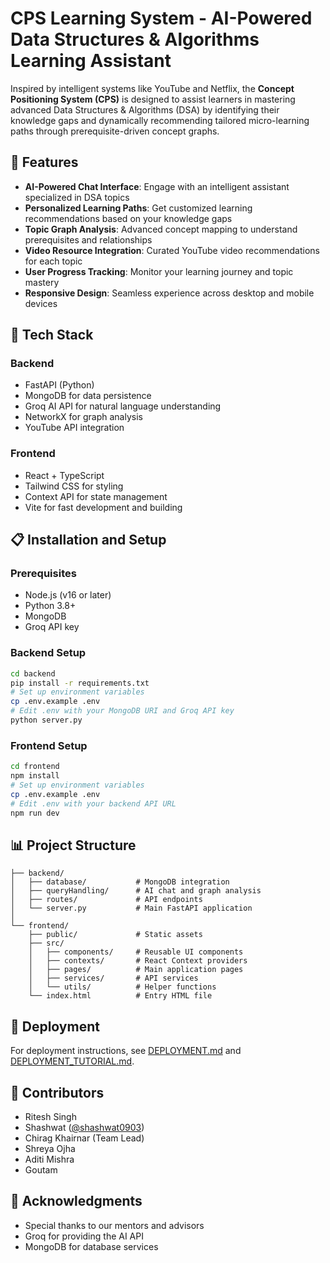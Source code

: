 # CPS Learning System - AI-Powered Data Structures & Algorithms Learning Assistant

Inspired by intelligent systems like YouTube and Netflix, the **Concept Positioning System (CPS)** is designed to assist learners in mastering advanced Data Structures & Algorithms (DSA) by identifying their knowledge gaps and dynamically recommending tailored micro-learning paths through prerequisite-driven concept graphs.

## 🚀 Features

- **AI-Powered Chat Interface**: Engage with an intelligent assistant specialized in DSA topics
- **Personalized Learning Paths**: Get customized learning recommendations based on your knowledge gaps
- **Topic Graph Analysis**: Advanced concept mapping to understand prerequisites and relationships
- **Video Resource Integration**: Curated YouTube video recommendations for each topic
- **User Progress Tracking**: Monitor your learning journey and topic mastery
- **Responsive Design**: Seamless experience across desktop and mobile devices

## 🔧 Tech Stack

### Backend
- FastAPI (Python)
- MongoDB for data persistence
- Groq AI API for natural language understanding
- NetworkX for graph analysis
- YouTube API integration

### Frontend
- React + TypeScript
- Tailwind CSS for styling
- Context API for state management
- Vite for fast development and building

## 📋 Installation and Setup

### Prerequisites
- Node.js (v16 or later)
- Python 3.8+
- MongoDB
- Groq API key

### Backend Setup
```bash
cd backend
pip install -r requirements.txt
# Set up environment variables
cp .env.example .env
# Edit .env with your MongoDB URI and Groq API key
python server.py
```

### Frontend Setup
```bash
cd frontend
npm install
# Set up environment variables
cp .env.example .env
# Edit .env with your backend API URL
npm run dev
```

## 📊 Project Structure

```
├── backend/
│   ├── database/           # MongoDB integration
│   ├── queryHandling/      # AI chat and graph analysis
│   ├── routes/             # API endpoints
│   └── server.py           # Main FastAPI application
│
└── frontend/
    ├── public/             # Static assets
    ├── src/
    │   ├── components/     # Reusable UI components
    │   ├── contexts/       # React Context providers
    │   ├── pages/          # Main application pages
    │   ├── services/       # API services
    │   └── utils/          # Helper functions
    └── index.html          # Entry HTML file
```

## 🚀 Deployment

For deployment instructions, see [DEPLOYMENT.md](DEPLOYMENT.md) and [DEPLOYMENT_TUTORIAL.md](DEPLOYMENT_TUTORIAL.md).

## 👥 Contributors

- Ritesh Singh
- Shashwat ([@shashwat0903](https://github.com/shashwat0903))
- Chirag Khairnar (Team Lead)
- Shreya Ojha 
- Aditi Mishra
- Goutam

## 🙏 Acknowledgments

- Special thanks to our mentors and advisors
- Groq for providing the AI API
- MongoDB for database services
